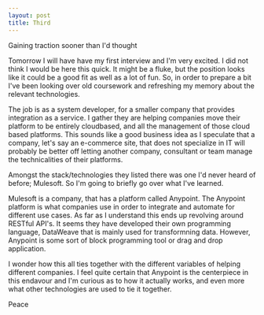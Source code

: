```yaml
---
layout: post
title: Third
---
```


Gaining traction sooner than I'd thought

Tomorrow I will have have my first interview and I'm very excited.
I did not think I would be here this quick. It might be a fluke, but the position looks like it could be a good fit as well as a lot of fun. So, in order to prepare a bit I've been looking over old coursework and refreshing my memory about the relevant technologies.

The job is as a system developer, for a smaller company that provides integration as a service. I gather they are helping companies move their platform to be entirely cloudbased, and all the management of those cloud based platforms. This sounds like a good business idea as I speculate that a company, let's say an e-commerce site, that does not specialize in IT will probably be better off letting another company, consultant or team manage the technicalities of their platforms. 

Amongst the stack/technologies they listed there was one I'd never heard of before; Mulesoft. So I'm going to briefly go over what I've learned.

Mulesoft is a company, that has a platform called Anypoint. The Anypoint platform is what companies use in order to integrate and automate for different use cases. As far as I understand this ends up revolving around RESTful API's. It seems they have developed their own programming language, DataWeave that is mainly used for transformning data. However, Anypoint is some sort of block programming tool or drag and drop application.

I wonder how this all ties together with the different variables of helping different companies. I feel quite certain that Anypoint is the centerpiece in this endavour and I'm curious as to how it actually works, and even more what other technologies are used to tie it together.

Peace
